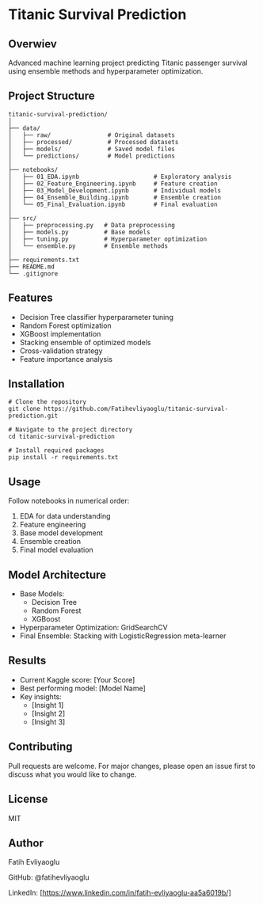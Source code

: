 # Titanic Survival Prediction

## Overwiev
Advanced machine learning project predicting Titanic passenger survival using ensemble methods and hyperparameter optimization.

## Project Structure

```
titanic-survival-prediction/
│
├── data/
│   ├── raw/                # Original datasets
│   ├── processed/          # Processed datasets
│   ├── models/             # Saved model files
│   └── predictions/        # Model predictions
│
├── notebooks/
│   ├── 01_EDA.ipynb                     # Exploratory analysis
│   ├── 02_Feature_Engineering.ipynb     # Feature creation
│   ├── 03_Model_Development.ipynb       # Individual models
│   ├── 04_Ensemble_Building.ipynb       # Ensemble creation
│   └── 05_Final_Evaluation.ipynb        # Final evaluation
│
├── src/
│   ├── preprocessing.py   # Data preprocessing
│   ├── models.py          # Base models
│   ├── tuning.py          # Hyperparameter optimization
│   └── ensemble.py        # Ensemble methods
│
├── requirements.txt
├── README.md
└── .gitignore
``` 

## Features

- Decision Tree classifier hyperparameter tuning
- Random Forest optimization
- XGBoost implementation
- Stacking ensemble of optimized models
- Cross-validation strategy
- Feature importance analysis

## Installation

```
# Clone the repository
git clone https://github.com/Fatihevliyaoglu/titanic-survival-prediction.git

# Navigate to the project directory
cd titanic-survival-prediction

# Install required packages
pip install -r requirements.txt
```

## Usage

Follow notebooks in numerical order:

1. EDA for data understanding
2. Feature engineering
3. Base model development
4. Ensemble creation
5. Final model evaluation

## Model Architecture

- Base Models:
  - Decision Tree
  - Random Forest
  - XGBoost
- Hyperparameter Optimization: GridSearchCV
- Final Ensemble: Stacking with LogisticRegression meta-learner

## Results

- Current Kaggle score: [Your Score]
- Best performing model: [Model Name]
- Key insights:
  - [Insight 1]
  - [Insight 2]
  - [Insight 3]

## Contributing
Pull requests are welcome. For major changes, please open an issue first to discuss what you would like to change.

## License
MIT

## Author

Fatih Evliyaoglu

GitHub: @fatihevliyaoglu

LinkedIn: [https://www.linkedin.com/in/fatih-evliyaoglu-aa5a6019b/]